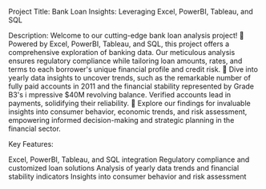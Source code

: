 Project Title: Bank Loan Insights: Leveraging Excel, PowerBI, Tableau, and SQL

Description:
Welcome to our cutting-edge bank loan analysis project! 🚀 Powered by Excel, PowerBI, Tableau, and SQL, this project offers a comprehensive exploration of banking data. 
Our meticulous analysis ensures regulatory compliance while tailoring loan amounts, rates, and terms to each borrower's unique financial profile and credit risk.
💼 Dive into yearly data insights to uncover trends, such as the remarkable number of fully paid accounts in 2011 and the financial stability represented by Grade B3's i
mpressive $40M revolving balance. Verified accounts lead in payments, solidifying their reliability. 🏦 Explore our findings for invaluable insights into consumer behavior, 
economic trends, and risk assessment, empowering informed decision-making and strategic planning in the financial sector.

Key Features:

Excel, PowerBI, Tableau, and SQL integration
Regulatory compliance and customized loan solutions
Analysis of yearly data trends and financial stability indicators
Insights into consumer behavior and risk assessment
